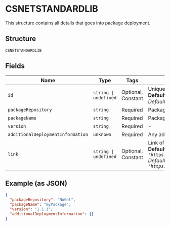 
# CSNETSTANDARDLIB

This structure contains all details that goes into package deployment.

## Structure

`CSNETSTANDARDLIB`

## Fields

| Name | Type | Tags | Description |
|  --- | --- | --- | --- |
| `id` | `string \| undefined` | Optional, Constant | Unique package identifier<br>**Default**: `'5dcd2b5893c3e31a206f30c4'`<br>*Default: `'5dcd2b5893c3e31a206f30c4'`* |
| `packageRepository` | `string` | Required | Package Repository as per platform |
| `packageName` | `string` | Required | Package Name |
| `version` | `string` | Required | - |
| `additionalDeploymentInformation` | `unknown` | Required | Any additional platform specific deployment detail |
| `link` | `string \| undefined` | Optional, Constant | Link of deployed package<br>**Default**: `'https://www.nuget.org/packages/myPackage/1.1.1'`<br>*Default: `'https://www.nuget.org/packages/myPackage/1.1.1'`* |

## Example (as JSON)

```json
{
  "packageRepository": "NuGet",
  "packageName": "myPackage",
  "version": "1.1.1",
  "additionalDeploymentInformation": {}
}
```

